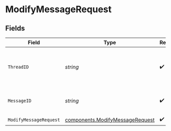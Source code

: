 # ModifyMessageRequest


## Fields

| Field                                                                              | Type                                                                               | Required                                                                           | Description                                                                        |
| ---------------------------------------------------------------------------------- | ---------------------------------------------------------------------------------- | ---------------------------------------------------------------------------------- | ---------------------------------------------------------------------------------- |
| `ThreadID`                                                                         | *string*                                                                           | :heavy_check_mark:                                                                 | The ID of the thread to which this message belongs.                                |
| `MessageID`                                                                        | *string*                                                                           | :heavy_check_mark:                                                                 | The ID of the message to modify.                                                   |
| `ModifyMessageRequest`                                                             | [components.ModifyMessageRequest](../../models/components/modifymessagerequest.md) | :heavy_check_mark:                                                                 | N/A                                                                                |